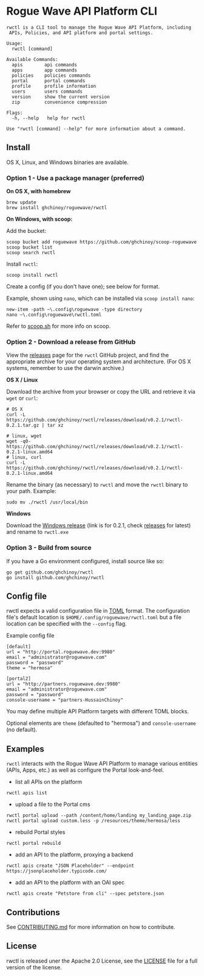 # Rogue Wave API Platform CLI


```
rwctl is a CLI tool to manage the Rogue Wave API Platform, including
 APIs, Policies, and API platform and portal settings.

Usage:
  rwctl [command]

Available Commands:
  apis        api commands
  apps        app commands
  policies    policies commands
  portal      portal commands
  profile     profile information
  users       users commands
  version     show the current version
  zip         convenience compression

Flags:
  -h, --help   help for rwctl

Use "rwctl [command] --help" for more information about a command.
```



## Install

OS X, Linux, and Windows binaries are available.

### Option 1 - Use a package manager (preferred)


**On OS X, with homebrew**

```
brew update
brew install ghchinoy/roguewave/rwctl
```

**On Windows, with scoop:**

Add the bucket:

```
scoop bucket add roguewave https://github.com/ghchinoy/scoop-roguewave
scoop bucket list
scoop search rwctl
```

Install `rwctl`:

```
scoop install rwctl
```

Create a config (if you don't have one); see below for format. 

Example, shown using `nano`, which can be installed via `scoop install nano`:

```
new-item -path ~\.config\roguewave -type directory
nano ~\.config\roguewave\rwctl.toml
```

Refer to [scoop.sh](http://scoop.sh/) for more info on scoop.


### Option 2 - Download a release from GitHub

View the [releases](https://github.com/ghchinoy/rwctl/releases) page for the `rwctl` GitHub project, and find the appropriate archive for your operating system and architecture. (For OS X systems, remember to use the darwin archive.)

**OS X / Linux**

Download the archive from your browser or copy the URL and retrieve it via `wget` or `curl`:

```
# OS X
curl -L https://github.com/ghchinoy/rwctl/releases/download/v0.2.1/rwctl-0.2.1.tar.gz | tar xz

# linux, wget
wget -q0- https://github.com/ghchinoy/rwctl/releases/download/v0.2.1/rwctl-0.2.1-linux.amd64
# linux, curl
curl -L https://github.com/ghchinoy/rwctl/releases/download/v0.2.1/rwctl-0.2.1-linux.amd64
```

Rename the binary (as necessary) to `rwctl` and move the `rwctl` binary to your path. Example:

```
sudo mv ./rwctl /usr/local/bin
```

**Windows**

Download the [Windows release](https://github.com/ghchinoy/rwctl/releases/download/v0.2.1/rwctl-0.2.1-windows.amd64.exe) (link is for 0.2.1, check [releases](https://github.com/ghchinoy/rwctl/releases) for latest) and rename to `rwctl.exe`

### Option 3 - Build from source

If you have a Go environment configured, install source like so:

```
go get github.com/ghchinoy/rwctl
go install github.com/ghchinoy/rwctl
```



## Config file

rwctl expects a valid configuration file in [TOML](https://github.com/toml-lang/toml) format. The configuration file's default location is `$HOME/.config/roguewave/rwctl.toml` but a file location can be specified with the `--config` flag.

Example config file

```
[default]
url = "http://portal.roguewave.dev:9980"
email = "administrator@roguewave.com"
password = "password"
theme = "hermosa"

[portal2]
url = "http://partners.roguewave.dev:9980"
email = "administrator@roguewave.com"
password = "password"
console-username = "partners-HussainChinoy"
```

You may define multiple API Platform targets with different TOML blocks.

Optional elements are `theme` (defaulted to "hermosa") and `console-username` (no default).


## Examples


`rwctl` interacts with the Rogue Wave API Platform to manage various entities (APIs, Apps, etc.) as well as configure the Portal look-and-feel.

* list all APIs on the platform

```
rwctl apis list
```

* upload a file to the Portal cms

```
rwctl portal upload --path /content/home/landing my_landing_page.zip
rwctl portal upload custom.less -p /resources/theme/hermosa/less
```

* rebuild Portal styles

```
rwctl portal rebuild
```

* add an API to the platform, proxying a backend

```
rwctl apis create "JSON Placeholder" --endpoint https://jsonplaceholder.typicode.com/
```

* add an API to the platform with an OAI spec

```
rwctl apis create "Petstore from cli" --spec petstore.json
```

## Contributions

See [CONTRIBUTING.md](CONTRIBUTING.md) for more information on how to contribute.

## License

rwctl is released uner the Apache 2.0 License, see the [LICENSE](LICENSE) file for a full version of the license.